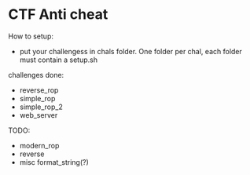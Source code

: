 CTF Anti cheat
==========
How to setup:
 * put your challengess in chals folder. One folder per chal, each folder must contain
   a setup.sh 



challenges done:
* reverse_rop
* simple_rop
* simple_rop_2
* web_server

TODO:
* modern_rop
* reverse
* misc format_string(?)
